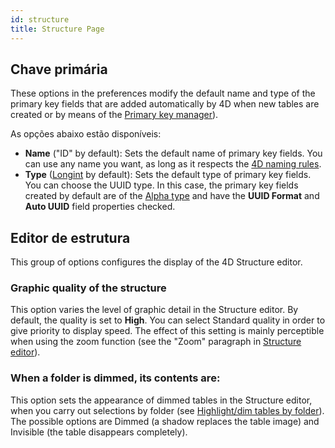 ```yaml
---
id: structure
title: Structure Page
---
```


## Chave primária

These options in the preferences modify the default name and type of the primary key fields that are added automatically by 4D when new tables are created or by means of the [Primary key manager](https://doc.4d.com/4Dv18R6/4D/18-R6/Primary-key-manager.300-5217742.en.html)).

As opções abaixo estão disponíveis:

*   **Name** ("ID" by default): Sets the default name of primary key fields. You can use any name you want, as long as it respects the [4D naming rules](Concepts/identifiers.md#tables-and-fields).
*   **Type** ([Longint](Concepts/dt_number.md) by default): Sets the default type of primary key fields. You can choose the UUID type. In this case, the primary key fields created by default are of the [Alpha type](Concepts/dt_string.md) and have the **UUID Format** and **Auto UUID** field properties checked.

## Editor de estrutura

This group of options configures the display of the 4D Structure editor.

### Graphic quality of the structure

This option varies the level of graphic detail in the Structure editor. By default, the quality is set to **High**. You can select Standard quality in order to give priority to display speed. The effect of this setting is mainly perceptible when using the zoom function (see the "Zoom" paragraph in [Structure editor](https://doc.4d.com/4Dv18R6/4D/18-R6/Structure-editor.300-5217734.en.html)).

### When a folder is dimmed, its contents are:

This option sets the appearance of dimmed tables in the Structure editor, when you carry out selections by folder (see [Highlight/dim tables by folder](https://doc.4d.com/4Dv18R6/4D/18-R6/Structure-editor.300-5217734.en.html#4592928)). The possible options are Dimmed (a shadow replaces the table image) and Invisible (the table disappears completely).

